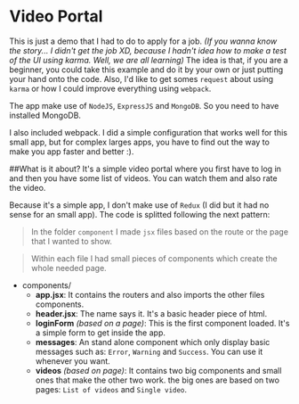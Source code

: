 # Video Portal
This is just a demo that I had to do to apply for a job.
*(If you wanna know the story... I didn't get the job XD, because I hadn't idea how to make a test of the UI using karma. Well, we are all learning)*
The idea is that, if you are a beginner, you could take this example and do it by your own or just putting your hand onto the code. Also, I'd like to get somes `request` about using `karma` or how I could improve everything using `webpack`.

The app make use of `NodeJS`, `ExpressJS` and `MongoDB`. So you need to have installed MongoDB.

I also included webpack. I did a simple configuration that works well for this small app, but for complex larges apps, you have to find out the way to make you app faster and better :).

##What is it about?
It's a simple video portal where you first have to log in and then you have some list of videos. You can watch them and also rate the video.

Because it's a simple app, I don't make use of `Redux` (I did but it had no sense for an small app).
The code is splitted following the next pattern:

> In the folder `component` I made `jsx` files based on the route or the page that I wanted to show.

> Within each file I had small pieces of components which create the whole needed page.

* components/
    * **app.jsx**: It contains the routers and also imports the other files components.
    * **header.jsx**: The name says it. It's a basic header piece of html.
    * **loginForm** *(based on a page)*: This is the first component loaded. It's a simple form to get inside the app.
    * **messages**: An stand alone component which only display basic messages such as: `Error`, `Warning` and `Success`. You can use it whenever you want.
    * **videos** *(based on page)*: It contains two big components and small ones that make the other two work. the big ones are based on two pages: `List of videos` and `Single video`.